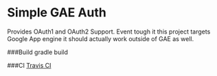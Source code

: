 # Simple GAE Auth
Provides OAuth1 and OAuth2 Support. 
Event tough it this project targets Google App engine it should actually work outside of GAE as well.

###Build
gradle build

###CI
[Travis CI](https://travis-ci.org/esistegalaber/simple-gae-auth)




